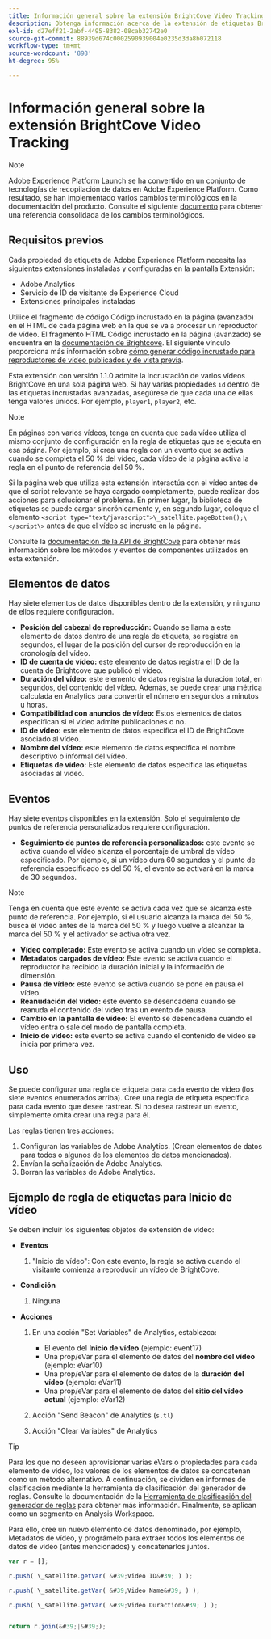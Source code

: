 ```yaml
---
title: Información general sobre la extensión BrightCove Video Tracking
description: Obtenga información acerca de la extensión de etiquetas BrightCove Video Tracking en Adobe Experience Platform.
exl-id: d27eff21-2abf-4495-8382-08cab32742e0
source-git-commit: 88939d674c0002590939004e0235d3da8b072118
workflow-type: tm+mt
source-wordcount: '898'
ht-degree: 95%

---
```


# Información general sobre la extensión BrightCove Video Tracking

>[!NOTE]
>
>Adobe Experience Platform Launch se ha convertido en un conjunto de tecnologías de recopilación de datos en Adobe Experience Platform. Como resultado, se han implementado varios cambios terminológicos en la documentación del producto. Consulte el siguiente [documento](../../../term-updates.md) para obtener una referencia consolidada de los cambios terminológicos.

## Requisitos previos

Cada propiedad de etiqueta de Adobe Experience Platform necesita las siguientes extensiones instaladas y configuradas en la pantalla Extensión:

* Adobe Analytics
* Servicio de ID de visitante de Experience Cloud
* Extensiones principales instaladas

Utilice el fragmento de código Código incrustado en la página (avanzado) en el HTML de cada página web en la que se va a procesar un reproductor de vídeo. El fragmento HTML Código incrustado en la página (avanzado) se encuentra en la [documentación de Brightcove](https://studio.support.brightcove.com/publish/choosing-correct-embed-code.html#inpage). El siguiente vínculo proporciona más información sobre [cómo generar código incrustado para reproductores de vídeo publicados y de vista previa](https://es.studio.support.brightcove.com/players/generating-player-embed-code.html).

Esta extensión con versión 1.1.0 admite la incrustación de varios vídeos BrightCove en una sola página web. Si hay varias propiedades `id` dentro de las etiquetas incrustadas avanzadas, asegúrese de que cada una de ellas tenga valores únicos. Por ejemplo, `player1`, `player2`, etc.

>[!NOTE]
>
>En páginas con varios vídeos, tenga en cuenta que cada vídeo utiliza el mismo conjunto de configuración en la regla de etiquetas que se ejecuta en esa página. Por ejemplo, si crea una regla con un evento que se activa cuando se completa el 50 % del vídeo, cada vídeo de la página activa la regla en el punto de referencia del 50 %.

Si la página web que utiliza esta extensión interactúa con el vídeo antes de que el script relevante se haya cargado completamente, puede realizar dos acciones para solucionar el problema. En primer lugar, la biblioteca de etiquetas se puede cargar sincrónicamente y, en segundo lugar, coloque el elemento `<script type="text/javascript">\_satellite.pageBottom();\</script\>` antes de que el vídeo se incruste en la página.

Consulte la [documentación de la API de BrightCove](https://docs.brightcove.com/brightcove-player/1.x/Player.html#vjsplayer) para obtener más información sobre los métodos y eventos de componentes utilizados en esta extensión.

## Elementos de datos

Hay siete elementos de datos disponibles dentro de la extensión, y ninguno de ellos requiere configuración.

* **Posición del cabezal de reproducción:** Cuando se llama a este elemento de datos dentro de una regla de etiqueta, se registra en segundos, el lugar de la posición del cursor de reproducción en la cronología del vídeo.
* **ID de cuenta de vídeo:** este elemento de datos registra el ID de la cuenta de Brightcove que publicó el vídeo.
* **Duración del vídeo:** este elemento de datos registra la duración total, en segundos, del contenido del vídeo. Además, se puede crear una métrica calculada en Analytics para convertir el número en segundos a minutos u horas.
* **Compatibilidad con anuncios de vídeo:** Estos elementos de datos especifican si el vídeo admite publicaciones o no.
* **ID de vídeo:** este elemento de datos especifica el ID de BrightCove asociado al vídeo.
* **Nombre del vídeo:** este elemento de datos especifica el nombre descriptivo o informal del vídeo.
* **Etiquetas de vídeo:** Este elemento de datos especifica las etiquetas asociadas al vídeo.

## Eventos

Hay siete eventos disponibles en la extensión. Solo el seguimiento de puntos de referencia personalizados requiere configuración.

* **Seguimiento de puntos de referencia personalizados:** este evento se activa cuando el vídeo alcanza el porcentaje de umbral de vídeo especificado. Por ejemplo, si un vídeo dura 60 segundos y el punto de referencia especificado es del 50 %, el evento se activará en la marca de 30 segundos.

>[!NOTE]
>
>Tenga en cuenta que este evento se activa cada vez que se alcanza este punto de referencia. Por ejemplo, si el usuario alcanza la marca del 50 %, busca el vídeo antes de la marca del 50 % y luego vuelve a alcanzar la marca del 50 % y el activador se activa otra vez.

* **Vídeo completado:** Este evento se activa cuando un vídeo se completa.
* **Metadatos cargados de vídeo:** Este evento se activa cuando el reproductor ha recibido la duración inicial y la información de dimensión.
* **Pausa de vídeo:** este evento se activa cuando se pone en pausa el vídeo.
* **Reanudación del vídeo:** este evento se desencadena cuando se reanuda el contenido del vídeo tras un evento de pausa.
* **Cambio en la pantalla de vídeo:** El evento se desencadena cuando el vídeo entra o sale del modo de pantalla completa.
* **Inicio de vídeo:** este evento se activa cuando el contenido de vídeo se inicia por primera vez.

## Uso

Se puede configurar una regla de etiqueta para cada evento de vídeo (los siete eventos enumerados arriba). Cree una regla de etiqueta específica para cada evento que desee rastrear. Si no desea rastrear un evento, simplemente omita crear una regla para él.

Las reglas tienen tres acciones:

1. Configuran las variables de Adobe Analytics. (Crean elementos de datos para todos o algunos de los elementos de datos mencionados).
1. Envían la señalización de Adobe Analytics.
1. Borran las variables de Adobe Analytics.

## Ejemplo de regla de etiquetas para Inicio de vídeo

Se deben incluir los siguientes objetos de extensión de vídeo:

* **Eventos**

   1. &quot;Inicio de vídeo&quot;: Con este evento, la regla se activa cuando el visitante comienza a reproducir un vídeo de BrightCove.

* **Condición**

   1. Ninguna

* **Acciones**

   1. En una acción &quot;Set Variables&quot; de Analytics, establezca:

      * El evento del **Inicio de vídeo** (ejemplo: event17)
      * Una prop/eVar para el elemento de datos del **nombre del vídeo** (ejemplo: eVar10)
      * Una prop/eVar para el elemento de datos de la **duración del vídeo** (ejemplo: eVar11)
      * Una prop/eVar para el elemento de datos del **sitio del vídeo actual** (ejemplo: eVar12)

   1. Acción &quot;Send Beacon&quot; de Analytics (`s.tl`)
   1. Acción &quot;Clear Variables&quot; de Analytics

>[!TIP]
>
>Para los que no deseen aprovisionar varias eVars o propiedades para cada elemento de vídeo, los valores de los elementos de datos se concatenan como un método alternativo. A continuación, se dividen en informes de clasificación mediante la herramienta de clasificación del generador de reglas. Consulte la documentación de la [Herramienta de clasificación del generador de reglas](https://experienceleague.adobe.com/docs/analytics/components/classifications/classifications-rulebuilder/classification-rule-builder.html?lang=es) para obtener más información. Finalmente, se aplican como un segmento en Analysis Workspace.
>
>Para ello, cree un nuevo elemento de datos denominado, por ejemplo, Metadatos de vídeo, y prográmelo para extraer todos los elementos de datos de vídeo (antes mencionados) y concatenarlos juntos.

```javascript
var r = [];

r.push( \_satellite.getVar( &#39;Video ID&#39; ) );

r.push( \_satellite.getVar( &#39;Video Name&#39; ) );

r.push( \_satellite.getVar( &#39;Video Duraction&#39; ) );


return r.join(&#39;|&#39;);
```
